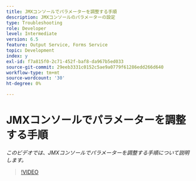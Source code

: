 ```yaml
---
title: JMXコンソールでパラメーターを調整する手順
description: JMXコンソールのパラメーターの設定
type: Troubleshooting
role: Developer
level: Intermediate
version: 6.5
feature: Output Service, Forms Service
topic: Development
index: y
exl-id: f7a815f0-2c71-452f-baf8-da967b5ed033
source-git-commit: 29eeb3331c0152c5ae9a0779f61286edd266d640
workflow-type: tm+mt
source-wordcount: '30'
ht-degree: 0%

---
```



# JMXコンソールでパラメーターを調整する手順

*このビデオでは、JMXコンソールでパラメーターを調整する手順について説明します。*

>[!VIDEO](https://video.tv.adobe.com/v/335554?quality=9&learn=on)
